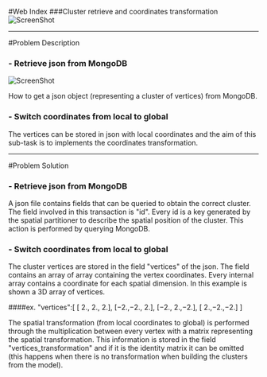 #Web Index
###Cluster retrieve and coordinates transformation
![ScreenShot](https://raw.github.com/cvdlab-bio/webindex/maglia_dev_branch/slide%20Francesco%20Maglia/general.png)
- - -

#Problem Description

### - Retrieve json from MongoDB
![ScreenShot](https://raw.github.com/cvdlab-bio/webindex/maglia_dev_branch/slide%20Francesco%20Maglia/img1.png)

How to get a json object (representing a cluster of vertices) from MongoDB.

### - Switch coordinates from local to global

The vertices can be stored in json with local coordinates and the aim of this sub-task is to implements the coordinates transformation.
- - -

#Problem Solution

### - Retrieve json from MongoDB

A json file contains fields that can be queried to obtain the correct cluster. The field involved in this transaction is "id". Every id is a key generated by the spatial partitioner to describe the spatial position of the cluster. This action is performed by querying MongoDB.

### - Switch coordinates from local to global

The cluster vertices are stored in the field "vertices" of the json. The field contains an array of array containing the vertex coordinates. Every internal array contains a coordinate for each spatial dimension. In this example is shown a 3D array of vertices.

####ex. 
		"vertices":[ [ 2., 2., 2.],
     			     [−2.,−2., 2.],
     			     [−2., 2.,−2.],
     			     [ 2.,−2.,−2.]
		]

The spatial transformation (from local coordinates to global) is performed through the multiplication between every vertex with a matrix representing the spatial transformation. This information is stored in the field "vertices_transformation" and if it is the identity matrix it can be omitted (this happens when there is no transformation when building the clusters from the model).

